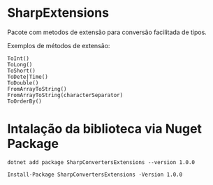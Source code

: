 # SharpExtensions
Pacote com metodos de extensão para conversão facilitada de tipos.

Exemplos de métodos de extensão:

    ToInt()
    ToLong()
    ToShort()
    ToDete|Time()
    ToDouble()
    FromArrayToString()
    FromArrayToString(characterSeparator)
    ToOrderBy()


# Intalação da biblioteca via Nuget Package

    dotnet add package SharpConvertersExtensions --version 1.0.0

    Install-Package SharpConvertersExtensions -Version 1.0.0
